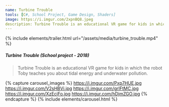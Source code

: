 ```yaml
---
name: Turbine Trouble
tools: [C#, School Project, Game Design, Shaders]
image: https://i.imgur.com/2xpnBQ8.jpeg
description: Turbine Trouble is an educational VR game for kids in which the robot Toby teaches you about tidal energy and underwater pollution.
---
```

{% include elements/trailer.html url="/assets/media/turbine_trouble.mp4" %}

##### Turbine Trouble (School project - 2018)
>  Turbine Trouble is an educational VR game for kids in which the robot Toby teaches you about tidal energy and underwater pollution.


{% capture carousel_images %}
https://i.imgur.com/Pxp7HUE.jpg
https://i.imgur.com/V2sHBVi.jpg
https://i.imgur.com/grIFtMC.jpg
https://i.imgur.com/XzEcjFo.jpg
https://i.imgur.com/hDjmZGO.jpg
{% endcapture %}
{% include elements/carousel.html %}
